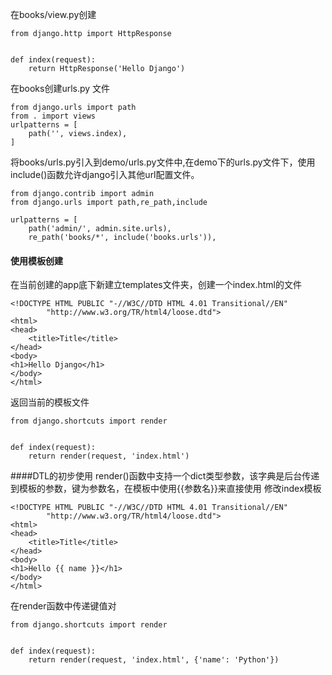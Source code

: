 在books/view.py创建
```
from django.http import HttpResponse


def index(request):
    return HttpResponse('Hello Django')
```
在books创建urls.py 文件
```
from django.urls import path
from . import views
urlpatterns = [
    path('', views.index),
]
```
将books/urls.py引入到demo/urls.py文件中,在demo下的urls.py文件下，使用include()函数允许django引入其他url配置文件。
```
from django.contrib import admin
from django.urls import path,re_path,include

urlpatterns = [
    path('admin/', admin.site.urls),
    re_path('books/*', include('books.urls')),
```
#### 使用模板创建
在当前创建的app底下新建立templates文件夹，创建一个index.html的文件
```
<!DOCTYPE HTML PUBLIC "-//W3C//DTD HTML 4.01 Transitional//EN"
        "http://www.w3.org/TR/html4/loose.dtd">
<html>
<head>
    <title>Title</title>
</head>
<body>
<h1>Hello Django</h1>
</body>
</html>
```
返回当前的模板文件
```
from django.shortcuts import render


def index(request):
    return render(request, 'index.html')

```
####DTL的初步使用
render()函数中支持一个dict类型参数，该字典是后台传递到模板的参数，键为参数名，在模板中使用{{参数名}}来直接使用
修改index模板
```
<!DOCTYPE HTML PUBLIC "-//W3C//DTD HTML 4.01 Transitional//EN"
        "http://www.w3.org/TR/html4/loose.dtd">
<html>
<head>
    <title>Title</title>
</head>
<body>
<h1>Hello {{ name }}</h1>
</body>
</html>
```
在render函数中传递键值对
```
from django.shortcuts import render


def index(request):
    return render(request, 'index.html', {'name': 'Python'})

```
